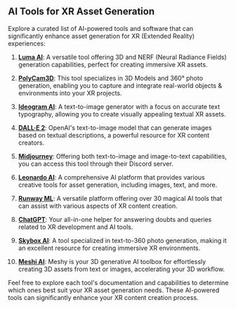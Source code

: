 ## AI Tools for XR Asset Generation

Explore a curated list of AI-powered tools and software that can significantly enhance asset generation for XR (Extended Reality) experiences:

1. **[Luma AI](https://lumalabs.ai/)**: A versatile tool offering 3D and NERF (Neural Radiance Fields) generation capabilities, perfect for creating immersive XR assets.

2. **[PolyCam3D](https://poly.cam/)**: This tool specializes in 3D Models and 360° photo generation, enabling you to capture and integrate real-world objects & environments into your XR projects.

3. **[Ideogram AI](https://ideogram.ai/)**: A text-to-image generator with a focus on accurate text typography, allowing you to create visually appealing textual XR assets.

4. **[DALL·E 2](https://openai.com/dall-e-2)**: OpenAI's text-to-image model that can generate images based on textual descriptions, a powerful resource for XR content creators.

5. **[Midjourney](https://www.midjourney.com/home/)**: Offering both text-to-image and image-to-text capabilities, you can access this tool through their Discord server.

6. **[Leonardo AI](https://leonardo.ai/)**: A comprehensive AI platform that provides various creative tools for asset generation, including images, text, and more.

7. **[Runway ML](https://app.runwayml.com/)**: A versatile platform offering over 30 magical AI tools that can assist with various aspects of XR content creation.

8. **[ChatGPT](https://chat.openai.com/)**: Your all-in-one helper for answering doubts and queries related to XR development and AI tools.

9. **[Skybox AI](https://skybox.blockadelabs.com/)**: A tool specialized in text-to-360 photo generation, making it an excellent resource for creating immersive XR environments.

10. **[Meshi AI](https://www.meshy.ai/)**: Meshy is your 3D generative AI toolbox for effortlessly creating 3D assets from text or images, accelerating your 3D workflow.

Feel free to explore each tool's documentation and capabilities to determine which ones best suit your XR asset generation needs. These AI-powered tools can significantly enhance your XR content creation process.

